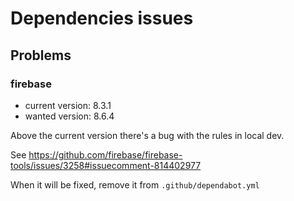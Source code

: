 # Dependencies issues

## Problems

### firebase

- current version: 8.3.1
- wanted version: 8.6.4

Above the current version there's a bug with the rules in local dev.

See https://github.com/firebase/firebase-tools/issues/3258#issuecomment-814402977

When it will be fixed, remove it from `.github/dependabot.yml`
